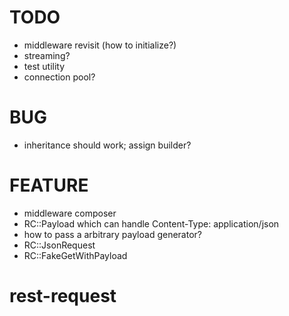 # TODO

* middleware revisit (how to initialize?)
* streaming?
* test utility
* connection pool?

# BUG

* inheritance should work; assign builder?

# FEATURE

* middleware composer
* RC::Payload which can handle Content-Type: application/json
* how to pass a arbitrary payload generator?
* RC::JsonRequest
* RC::FakeGetWithPayload

# rest-request
